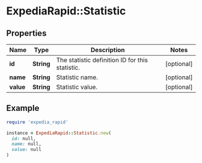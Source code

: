 # ExpediaRapid::Statistic

## Properties

| Name | Type | Description | Notes |
| ---- | ---- | ----------- | ----- |
| **id** | **String** | The statistic definition ID for this statistic. | [optional] |
| **name** | **String** | Statistic name. | [optional] |
| **value** | **String** | Statistic value. | [optional] |

## Example

```ruby
require 'expedia_rapid'

instance = ExpediaRapid::Statistic.new(
  id: null,
  name: null,
  value: null
)
```

